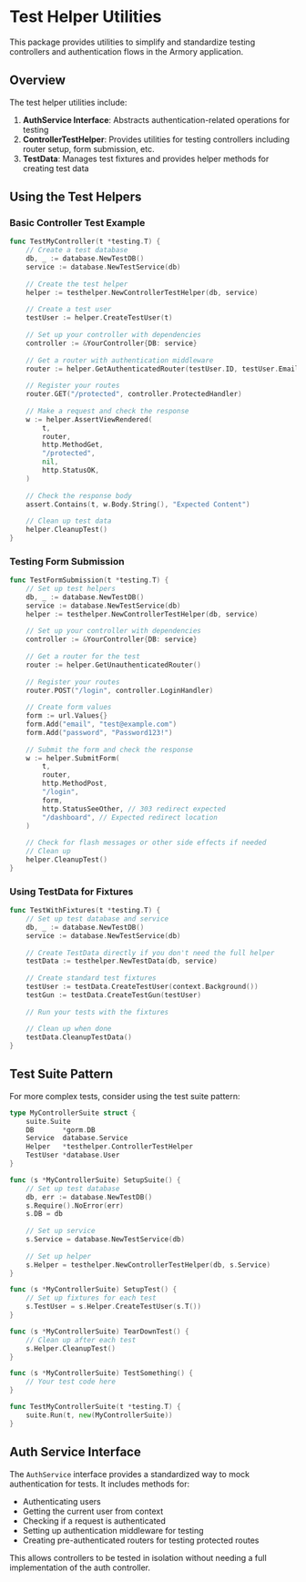 # Test Helper Utilities

This package provides utilities to simplify and standardize testing controllers and authentication flows in the Armory application.

## Overview

The test helper utilities include:

1. **AuthService Interface**: Abstracts authentication-related operations for testing
2. **ControllerTestHelper**: Provides utilities for testing controllers including router setup, form submission, etc.
3. **TestData**: Manages test fixtures and provides helper methods for creating test data

## Using the Test Helpers

### Basic Controller Test Example

```go
func TestMyController(t *testing.T) {
    // Create a test database
    db, _ := database.NewTestDB()
    service := database.NewTestService(db)
    
    // Create the test helper
    helper := testhelper.NewControllerTestHelper(db, service)
    
    // Create a test user
    testUser := helper.CreateTestUser(t)
    
    // Set up your controller with dependencies
    controller := &YourController{DB: service}
    
    // Get a router with authentication middleware
    router := helper.GetAuthenticatedRouter(testUser.ID, testUser.Email)
    
    // Register your routes
    router.GET("/protected", controller.ProtectedHandler)
    
    // Make a request and check the response
    w := helper.AssertViewRendered(
        t,
        router,
        http.MethodGet,
        "/protected",
        nil,
        http.StatusOK,
    )
    
    // Check the response body
    assert.Contains(t, w.Body.String(), "Expected Content")
    
    // Clean up test data
    helper.CleanupTest()
}
```

### Testing Form Submission

```go
func TestFormSubmission(t *testing.T) {
    // Set up test helpers
    db, _ := database.NewTestDB()
    service := database.NewTestService(db)
    helper := testhelper.NewControllerTestHelper(db, service)
    
    // Set up your controller with dependencies
    controller := &YourController{DB: service}
    
    // Get a router for the test
    router := helper.GetUnauthenticatedRouter()
    
    // Register your routes
    router.POST("/login", controller.LoginHandler)
    
    // Create form values
    form := url.Values{}
    form.Add("email", "test@example.com")
    form.Add("password", "Password123!")
    
    // Submit the form and check the response
    w := helper.SubmitForm(
        t,
        router,
        http.MethodPost,
        "/login",
        form,
        http.StatusSeeOther, // 303 redirect expected
        "/dashboard", // Expected redirect location
    )
    
    // Check for flash messages or other side effects if needed
    // Clean up
    helper.CleanupTest()
}
```

### Using TestData for Fixtures

```go
func TestWithFixtures(t *testing.T) {
    // Set up test database and service
    db, _ := database.NewTestDB()
    service := database.NewTestService(db)
    
    // Create TestData directly if you don't need the full helper
    testData := testhelper.NewTestData(db, service)
    
    // Create standard test fixtures
    testUser := testData.CreateTestUser(context.Background())
    testGun := testData.CreateTestGun(testUser)
    
    // Run your tests with the fixtures
    
    // Clean up when done
    testData.CleanupTestData()
}
```

## Test Suite Pattern

For more complex tests, consider using the test suite pattern:

```go
type MyControllerSuite struct {
    suite.Suite
    DB       *gorm.DB
    Service  database.Service
    Helper   *testhelper.ControllerTestHelper
    TestUser *database.User
}

func (s *MyControllerSuite) SetupSuite() {
    // Set up test database
    db, err := database.NewTestDB()
    s.Require().NoError(err)
    s.DB = db
    
    // Set up service
    s.Service = database.NewTestService(db)
    
    // Set up helper
    s.Helper = testhelper.NewControllerTestHelper(db, s.Service)
}

func (s *MyControllerSuite) SetupTest() {
    // Set up fixtures for each test
    s.TestUser = s.Helper.CreateTestUser(s.T())
}

func (s *MyControllerSuite) TearDownTest() {
    // Clean up after each test
    s.Helper.CleanupTest()
}

func (s *MyControllerSuite) TestSomething() {
    // Your test code here
}

func TestMyControllerSuite(t *testing.T) {
    suite.Run(t, new(MyControllerSuite))
}
```

## Auth Service Interface

The `AuthService` interface provides a standardized way to mock authentication for tests. It includes methods for:

- Authenticating users
- Getting the current user from context
- Checking if a request is authenticated
- Setting up authentication middleware for testing
- Creating pre-authenticated routers for testing protected routes

This allows controllers to be tested in isolation without needing a full implementation of the auth controller. 